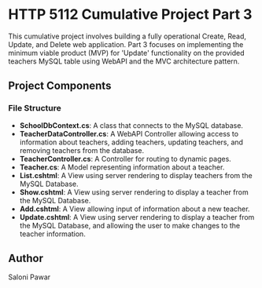 # HTTP 5112 Cumulative Project Part 3

This cumulative project involves building a fully operational Create, Read, Update, and Delete web application. Part 3 focuses on implementing the minimum viable product (MVP) for 'Update' functionality on the provided teachers MySQL table using WebAPI and the MVC architecture pattern.

## Project Components

### File Structure

- **SchoolDbContext.cs**: A class that connects to the MySQL database.
- **TeacherDataController.cs**: A WebAPI Controller allowing access to information about teachers, adding teachers, updating teachers, and removing teachers from the database.
- **TeacherController.cs**: A Controller for routing to dynamic pages.
- **Teacher.cs**: A Model representing information about a teacher.
- **List.cshtml**: A View using server rendering to display teachers from the MySQL Database.
- **Show.cshtml**: A View using server rendering to display a teacher from the MySQL Database.
- **Add.cshtml**: A View allowing input of information about a new teacher.
- **Update.cshtml**: A View using server rendering to display a teacher from the MySQL Database, and allowing the user to make changes to the teacher information.

## Author 
Saloni Pawar
